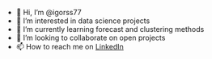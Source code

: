 - 👋 Hi, I’m @igorss77
- 👀 I’m interested in data science projects
- 🌱 I’m currently learning forecast and clustering methods
- 💞️ I’m looking to collaborate on open projects
- 📫 How to reach me on [LinkedIn](https://www.linkedin.com/in/igor-santoss/)

<!---
igorss77/igorss77 is a ✨ special ✨ repository because its `README.md` (this file) appears on your GitHub profile.
You can click the Preview link to take a look at your changes.
--->
